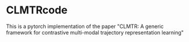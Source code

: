 # CLMTRcode

This is a pytorch implementation of the paper "CLMTR: A generic framework for contrastive multi-modal trajectory representation learning"